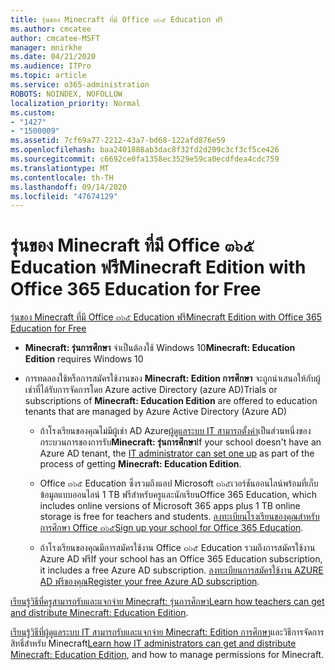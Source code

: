 ```yaml
---
title: รุ่นของ Minecraft ที่มี Office ๓๖๕ Education ฟรี
ms.author: cmcatee
author: cmcatee-MSFT
manager: mnirkhe
ms.date: 04/21/2020
ms.audience: ITPro
ms.topic: article
ms.service: o365-administration
ROBOTS: NOINDEX, NOFOLLOW
localization_priority: Normal
ms.custom:
- "1427"
- "1500009"
ms.assetid: 7cf69a77-2212-43a7-bd68-122afd876e59
ms.openlocfilehash: baa2401888ab3dac8f32fd2d209c3cf3cf5ce426
ms.sourcegitcommit: c6692ce0fa1358ec3529e59ca0ecdfdea4cdc759
ms.translationtype: MT
ms.contentlocale: th-TH
ms.lasthandoff: 09/14/2020
ms.locfileid: "47674129"
---
```

# <a name="minecraft-edition-with-office-365-education-for-free"></a><span data-ttu-id="97cee-102">รุ่นของ Minecraft ที่มี Office ๓๖๕ Education ฟรี</span><span class="sxs-lookup"><span data-stu-id="97cee-102">Minecraft Edition with Office 365 Education for Free</span></span>

[<span data-ttu-id="97cee-103">รุ่นของ Minecraft ที่มี Office ๓๖๕ Education ฟรี</span><span class="sxs-lookup"><span data-stu-id="97cee-103">Minecraft Edition with Office 365 Education for Free</span></span>](https://docs.microsoft.com/education/windows/get-minecraft-for-education)
  
- <span data-ttu-id="97cee-104">**Minecraft: รุ่นการศึกษา** จำเป็นต้องใช้ Windows 10</span><span class="sxs-lookup"><span data-stu-id="97cee-104">**Minecraft: Education Edition** requires Windows 10</span></span>

- <span data-ttu-id="97cee-105">การทดลองใช้หรือการสมัครใช้งานของ **Minecraft: Edition การศึกษา** จะถูกนำเสนอให้กับผู้เช่าที่ได้รับการจัดการโดย Azure active Directory (azure AD)</span><span class="sxs-lookup"><span data-stu-id="97cee-105">Trials or subscriptions of **Minecraft: Education Edition** are offered to education tenants that are managed by Azure Active Directory (Azure AD)</span></span>

  - <span data-ttu-id="97cee-106">ถ้าโรงเรียนของคุณไม่มีผู้เช่า AD Azure[ผู้ดูแลระบบ IT สามารถตั้งค่า](https://docs.microsoft.com/education/windows/school-get-minecraft)เป็นส่วนหนึ่งของกระบวนการของการรับ**Minecraft: รุ่นการศึกษา**</span><span class="sxs-lookup"><span data-stu-id="97cee-106">If your school doesn't have an Azure AD tenant, the [IT administrator can set one up](https://docs.microsoft.com/education/windows/school-get-minecraft) as part of the process of getting **Minecraft: Education Edition**.</span></span>

  - <span data-ttu-id="97cee-107">Office ๓๖๕ Education ซึ่งรวมถึงแอป Microsoft ๓๖๕เวอร์ชันออนไลน์พร้อมที่เก็บข้อมูลแบบออนไลน์ 1 TB ฟรีสำหรับครูและนักเรียน</span><span class="sxs-lookup"><span data-stu-id="97cee-107">Office 365 Education, which includes online versions of Microsoft 365 apps plus 1 TB online storage is free for teachers and students.</span></span> <span data-ttu-id="97cee-108">[ลงทะเบียนโรงเรียนของคุณสำหรับการศึกษา Office ๓๖๕](https://products.office.com/academic/office-365-education-plan)</span><span class="sxs-lookup"><span data-stu-id="97cee-108">[Sign up your school for Office 365 Education](https://products.office.com/academic/office-365-education-plan).</span></span>

  - <span data-ttu-id="97cee-109">ถ้าโรงเรียนของคุณมีการสมัครใช้งาน Office ๓๖๕ Education รวมถึงการสมัครใช้งาน Azure AD ฟรี</span><span class="sxs-lookup"><span data-stu-id="97cee-109">If your school has an Office 365 Education subscription, it includes a free Azure AD subscription.</span></span> <span data-ttu-id="97cee-110">[ลงทะเบียนการสมัครใช้งาน AZURE AD ฟรีของคุณ](https://msdn.microsoft.com/library/windows/hardware/mt703369%28v=vs.85%29.aspx)</span><span class="sxs-lookup"><span data-stu-id="97cee-110">[Register your free Azure AD subscription](https://msdn.microsoft.com/library/windows/hardware/mt703369%28v=vs.85%29.aspx).</span></span>

<span data-ttu-id="97cee-111">[เรียนรู้วิธีที่ครูสามารถรับและแจกจ่าย Minecraft: รุ่นการศึกษา](https://docs.microsoft.com/education/windows/teacher-get-minecraft)</span><span class="sxs-lookup"><span data-stu-id="97cee-111">[Learn how teachers can get and distribute Minecraft: Education Edition](https://docs.microsoft.com/education/windows/teacher-get-minecraft).</span></span>
  
<span data-ttu-id="97cee-112">[เรียนรู้วิธีที่ผู้ดูแลระบบ IT สามารถรับและแจกจ่าย Minecraft: Edition การศึกษา](https://docs.microsoft.com/education/windows/school-get-minecraft)และวิธีการจัดการสิทธิ์สำหรับ Minecraft</span><span class="sxs-lookup"><span data-stu-id="97cee-112">[Learn how IT administrators can get and distribute Minecraft: Education Edition](https://docs.microsoft.com/education/windows/school-get-minecraft), and how to manage permissions for Minecraft.</span></span>